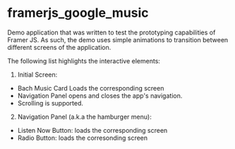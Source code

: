 framerjs_google_music
=====================

Demo application that was written to test the prototyping capabilities of Framer JS. As such, the demo uses simple animations to transition between different screens of the application. 

The following list highlights the interactive elements:

1. Initial Screen:

  - Bach Music Card Loads the corresponding screen
  - Navigation Panel opens and closes the app's navigation.
  - Scrolling is supported.

2. Navigation Panel (a.k.a the hamburger menu):

  - Listen Now Button: loads the corresponding screen
  - Radio Button: loads the corresonding screen
